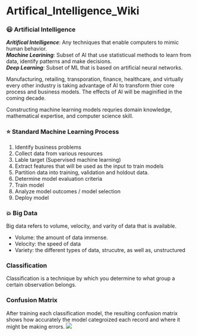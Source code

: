 # Artifical_Intelligence_Wiki

### :smiley: Artificial Intelligence

***Aritifical Intelligence***: Any techniques that enable computers to mimic human behavior.<br>
***Machine Learining***: Subset of AI that use statisticual methods to learn from data, identify patterns and make decisions. <br>
***Deep Learning***: Subset of ML that is based on artificial neural networks.<br>

Manufacturing, retailing, transporation, finance, healthcare, and virtually every other industry is taking advantage of AI to transform thier core process and business models. The effects of AI will be maginified in the coming decade. <br>

Constructing machine learning models requries domain knowledge, mathematical expertise, and computer science skill.

### :star: Standard Machine Learning Process
1. Identify business problems
2. Collect data from various resources
3. Lable target (Supervised machine learning)
4. Extract features that will be used as the input to train models
5. Partition data into training, validation and holdout data.
6. Determine model evaluation criteria
7. Train model
8. Analyze model outcomes / model selection
9. Deploy model

### :boom: Big Data
Big data refers to volume, velocity, and varity of data that is available.
* Volume: the amount of data immense.
* Velocity: the speed of data
* Variety: the different types of data, strucutre, as well as, unstructured

### Classification
Classification is a technique by which you determine to what group a certain observation belongs.

### Confusion Matrix
After training each classification model, the resulting confusion matrix shows how accurately the model categroized each record and where it might be making errors.
<img src = 'https://miro.medium.com/max/356/1*Z54JgbS4DUwWSknhDCvNTQ.png'>
